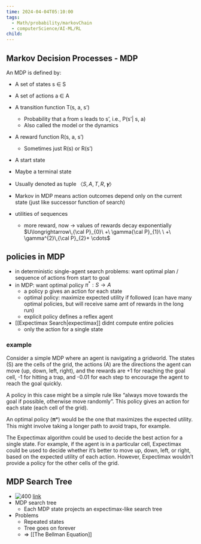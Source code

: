 ```yaml
---
time: 2024-04-04T05:10:00
tags:
  - Math/probability/markovChain
  - computerScience/AI-ML/RL
child:
---
```

## Markov Decision Processes - MDP
An MDP is defined by:
- A set of states s ∈ S
- A set of actions a ∈ A
- A transition function T(s, a, s’)
	- Probability that a from s leads to s’, i.e., P(s’| s, a)
	- Also called the model or the dynamics
- A reward function R(s, a, s’)
	- Sometimes just R(s) or R(s’)
- A start state
- Maybe a terminal state
- Usually denoted as tuple $〈S, A, T, R, 𝛄〉$

- Markov in MDP means action outcomes depend only on the current state (just like successor function of search)
- utilities of sequences
	- more reward, now -> values of rewards decay exponentially $U\longrightarrow\,{\cal P}_{0}\ +\ \gamma{\cal P}_{1}\ \ +\ \gamma^{2}\,{\cal P}_{2}+ \cdots$ 

## policies in MDP
- in deterministic single-agent search problems: want optimal plan / sequence of actions from start to goal
- in MDP: want optimal policy $\pi^*: S \rightarrow A$ 
	- a policy p gives an action for each state
	- optimal policy: maximize expected utility if followed (can have many optimal policies, but will receive same amt of rewards in the long run)
	- explicit policy defines a reflex agent
- [[Expectimax Search|expectimax]] didnt compute entire policies
	- only the action for a single state
### example
Consider a simple MDP where an agent is navigating a gridworld. The states (S) are the cells of the grid, the actions (A) are the directions the agent can move (up, down, left, right), and the rewards are +1 for reaching the goal cell, -1 for hitting a trap, and -0.01 for each step to encourage the agent to reach the goal quickly.

A policy in this case might be a simple rule like “always move towards the goal if possible, otherwise move randomly”. This policy gives an action for each state (each cell of the grid).

An optimal policy (𝛑*) would be the one that maximizes the expected utility. This might involve taking a longer path to avoid traps, for example.

The Expectimax algorithm could be used to decide the best action for a single state. For example, if the agent is in a particular cell, Expectimax could be used to decide whether it’s better to move up, down, left, or right, based on the expected utility of each action. However, Expectimax wouldn’t provide a policy for the other cells of the grid.

## MDP Search Tree
- ![400](https://i.imgur.com/zQmUWdw.png) [link](https://i.imgur.com/zQmUWdw.png)
- MDP search tree
	- Each MDP state projects an expectimax-like search tree
- Problems
	- Repeated states
	- Tree goes on forever
	- => [[The Bellman Equation]]